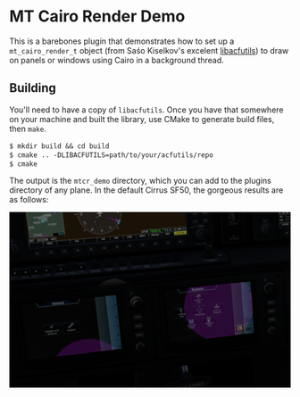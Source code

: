 # MT Cairo Render Demo 

This is a barebones plugin that demonstrates how to set up a `mt_cairo_render_t` object (from Saśo Kiselkov's excelent [libacfutils](https://github.com/skiselkov/libacfutils)) to draw on panels or windows using Cairo in a background thread.

## Building

You'll need to have a copy of `libacfutils`. Once you have that somewhere on your machine and built the library, use CMake to generate build files, then `make`.

```
$ mkdir build && cd build
$ cmake .. -DLIBACFUTILS=path/to/your/acfutils/repo
$ cmake
```

The output is the `mtcr_demo` directory, which you can add to the plugins directory of any plane. In the default Cirrus SF50, the gorgeous results are as follows:

![MTCR Demo, Cirrus SF50](cirrus_demo.png)